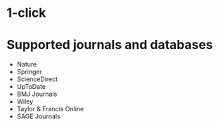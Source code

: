 # 1-click

# Supported journals and databases
* Nature 
* Springer
* ScienceDirect
* UpToDate
* BMJ Journals
* Wiley 
* Taylor & Francis Online
* SAGE Journals

